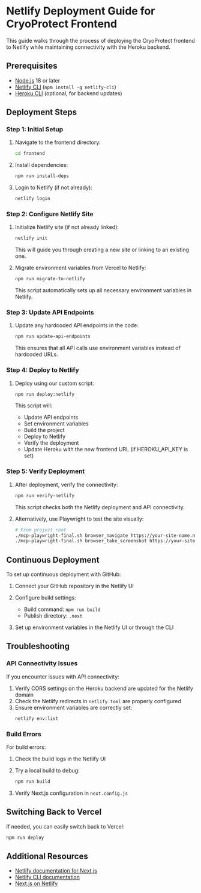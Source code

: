 # Netlify Deployment Guide for CryoProtect Frontend

This guide walks through the process of deploying the CryoProtect frontend to Netlify while maintaining connectivity with the Heroku backend.

## Prerequisites

- [Node.js](https://nodejs.org/) 18 or later
- [Netlify CLI](https://docs.netlify.com/cli/get-started/) (`npm install -g netlify-cli`)
- [Heroku CLI](https://devcenter.heroku.com/articles/heroku-cli) (optional, for backend updates)

## Deployment Steps

### Step 1: Initial Setup

1. Navigate to the frontend directory:
   ```bash
   cd frontend
   ```

2. Install dependencies:
   ```bash
   npm run install-deps
   ```

3. Login to Netlify (if not already):
   ```bash
   netlify login
   ```

### Step 2: Configure Netlify Site

1. Initialize Netlify site (if not already linked):
   ```bash
   netlify init
   ```
   
   This will guide you through creating a new site or linking to an existing one.

2. Migrate environment variables from Vercel to Netlify:
   ```bash
   npm run migrate-to-netlify
   ```

   This script automatically sets up all necessary environment variables in Netlify.

### Step 3: Update API Endpoints

1. Update any hardcoded API endpoints in the code:
   ```bash
   npm run update-api-endpoints
   ```

   This ensures that all API calls use environment variables instead of hardcoded URLs.

### Step 4: Deploy to Netlify

1. Deploy using our custom script:
   ```bash
   npm run deploy:netlify
   ```

   This script will:
   - Update API endpoints
   - Set environment variables
   - Build the project
   - Deploy to Netlify
   - Verify the deployment
   - Update Heroku with the new frontend URL (if HEROKU_API_KEY is set)

### Step 5: Verify Deployment

1. After deployment, verify the connectivity:
   ```bash
   npm run verify-netlify
   ```

   This script checks both the Netlify deployment and API connectivity.

2. Alternatively, use Playwright to test the site visually:
   ```bash
   # From project root
   ./mcp-playwright-final.sh browser_navigate https://your-site-name.netlify.app
   ./mcp-playwright-final.sh browser_take_screenshot https://your-site-name.netlify.app screenshot.png
   ```

## Continuous Deployment

To set up continuous deployment with GitHub:

1. Connect your GitHub repository in the Netlify UI
2. Configure build settings:
   - Build command: `npm run build`
   - Publish directory: `.next`

3. Set up environment variables in the Netlify UI or through the CLI

## Troubleshooting

### API Connectivity Issues

If you encounter issues with API connectivity:

1. Verify CORS settings on the Heroku backend are updated for the Netlify domain
2. Check the Netlify redirects in `netlify.toml` are properly configured
3. Ensure environment variables are correctly set:
   ```bash
   netlify env:list
   ```

### Build Errors

For build errors:

1. Check the build logs in the Netlify UI
2. Try a local build to debug:
   ```bash
   npm run build
   ```

3. Verify Next.js configuration in `next.config.js`

## Switching Back to Vercel

If needed, you can easily switch back to Vercel:

```bash
npm run deploy
```

## Additional Resources

- [Netlify documentation for Next.js](https://docs.netlify.com/configure-builds/common-configurations/next-js/)
- [Netlify CLI documentation](https://docs.netlify.com/cli/get-started/)
- [Next.js on Netlify](https://www.netlify.com/with/nextjs/)